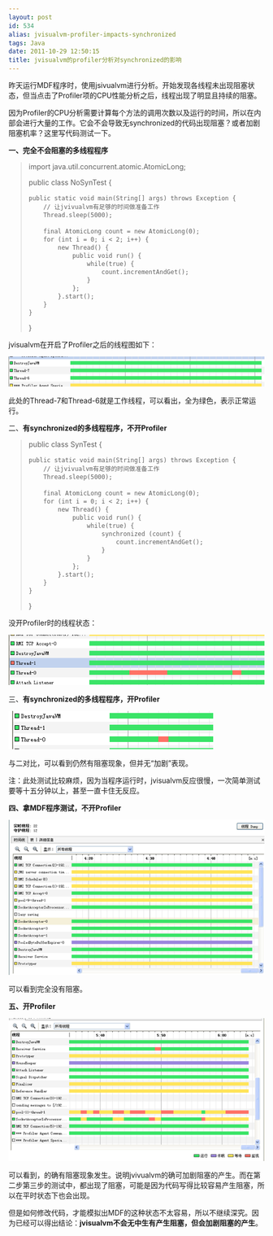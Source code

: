 ```yaml
---
layout: post
id: 534
alias: jvisualvm-profiler-impacts-synchronized
tags: Java
date: 2011-10-29 12:50:15
title: jvisualvm的profiler分析对synchronized的影响
---
```


昨天运行MDF程序时，使用jsivualvm进行分析。开始发现各线程未出现阻塞状态，但当点击了Profiler项的CPU性能分析之后，线程出现了明显且持续的阻塞。

因为Profiler的CPU分析需要计算每个方法的调用次数以及运行的时间，所以在内部会进行大量的工作。它会不会导致无synchronized的代码出现阻塞？或者加剧阻塞机率？这里写代码测试一下。

<span id="more-534"></span>

**一、完全不会阻塞的多线程程序**

> import java.util.concurrent.atomic.AtomicLong; 
> 
> public class NoSynTest { 
> 
>     public static void main(String[] args) throws Exception {      
>         // 让jvivualvm有足够的时间做准备工作       
>         Thread.sleep(5000); 
> 
>         final AtomicLong count = new AtomicLong(0);      
>         for (int i = 0; i < 2; i++) {       
>             new Thread() {       
>                 public void run() {       
>                     while(true) {       
>                         count.incrementAndGet();       
>                     }       
>                 };       
>             }.start();       
>         }       
>     }       
> }

jvisualvm在开启了Profiler之后的线程图如下：

[![image](/user_images/534-1.png "image")](/user_images/534-1.png) 

此处的Thread-7和Thread-6就是工作线程，可以看出，全为绿色，表示正常运行。

二、**有synchronized的多线程程序，不开Profiler**

> public class SynTest { 
> 
>     public static void main(String[] args) throws Exception {      
>         // 让jvivualvm有足够的时间做准备工作       
>         Thread.sleep(5000); 
> 
>         final AtomicLong count = new AtomicLong(0);      
>         for (int i = 0; i < 2; i++) {       
>             new Thread() {       
>                 public void run() {       
>                     while(true) {       
>                         synchronized (count) {       
>                             count.incrementAndGet();       
>                         }       
>                     }       
>                 };       
>             }.start();       
>         }       
>     }       
> }

没开Profiler时的线程状态：

[![image](/user_images/534-3.png "image")](/user_images/534-3.png) 

三、**有synchronized的多线程程序，开Profiler**

[![image](/user_images/534-5.png "image")](/user_images/534-5.png)

与二对比，可以看到仍然有阻塞现象，但并无“加剧”表现。

注：此处测试比较麻烦，因为当程序运行时，jvisualvm反应很慢，一次简单测试要等十五分钟以上，甚至一直卡住无反应。

**四、拿MDF程序测试，不开Profiler**

[![image](/user_images/534-7.png "image")](/user_images/534-7.png) 

可以看到完全没有阻塞。

**五、开Profiler**

[![image](/user_images/534-9.png "image")](/user_images/534-9.png) 

可以看到，的确有阻塞现象发生。说明jvivualvm的确可加剧阻塞的产生。而在第二步第三步的测试中，都出现了阻塞，可能是因为代码写得比较容易产生阻塞，所以在平时状态下也会出现。

但是如何修改代码，才能模拟出MDF的这种状态不太容易，所以不继续深究。因为已经可以得出结论：**jvisualvm不会无中生有产生阻塞，但会加剧阻塞的产生**。
